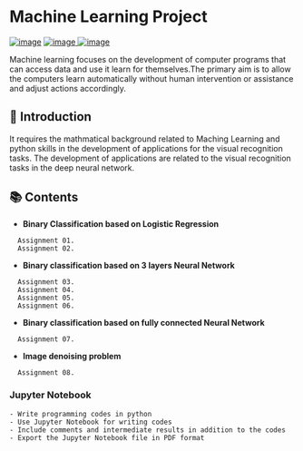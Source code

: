 # Machine Learning Project
[![image](https://img.shields.io/badge/Language-Python3.7.0-yellow)](https://www.python.org/downloads/release/python-370/) 
[![image](https://img.shields.io/badge/Library-Pytorch%201.3.1-orange) ](https://pytorch.org/)
[![image](https://img.shields.io/badge/Tool-Jupyter%20Notebook-red)](https://jupyter.org/)

Machine learning focuses on the development of computer programs that can access data and use it learn for themselves.The primary aim is to allow the computers learn automatically without human intervention or assistance and adjust actions accordingly.


## :memo: Introduction
It requires the mathmatical background related to Maching Learning and python skills in the development of applications for the visual recognition tasks. The development of applications are related to the visual recognition tasks in the deep neural network.

## :books: Contents
- __Binary Classification based on Logistic Regression__
```
  Assignment 01.
  Assignment 02.
```
- __Binary classification based on 3 layers Neural Network__
```
  Assignment 03.
  Assignment 04.
  Assignment 05.
  Assignment 06.
```
- __Binary classification based on fully connected Neural Network__
```
  Assignment 07.
```
- __Image denoising problem__
```
  Assignment 08.
```


###  Jupyter Notebook

```console
- Write programming codes in python
- Use Jupyter Notebook for writing codes
- Include comments and intermediate results in addition to the codes
- Export the Jupyter Notebook file in PDF format
```











